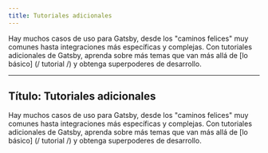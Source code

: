 ```yaml
---
title: Tutoriales adicionales
---
```


Hay muchos casos de uso para Gatsby, desde los "caminos felices" muy comunes hasta integraciones más específicas y complejas. Con tutoriales adicionales de Gatsby, aprenda sobre más temas que van más allá de [lo básico] (/ tutorial /) y obtenga superpoderes de desarrollo.

<GuideList slug={props.slug} />

---

## Título: Tutoriales adicionales

Hay muchos casos de uso para Gatsby, desde los "caminos felices" muy comunes hasta integraciones más específicas y complejas. Con tutoriales adicionales de Gatsby, aprenda sobre más temas que van más allá de [lo básico] (/ tutorial /) y obtenga superpoderes de desarrollo.

<GuideList slug = {props.slug} />
